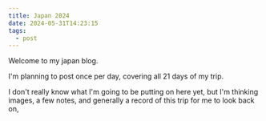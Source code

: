 ```yaml
---
title: Japan 2024
date: 2024-05-31T14:23:15
tags:
  - post
---
```

Welcome to my japan blog.

I'm planning to post once per day, covering all 21 days of my trip.

I don't really know what I'm going to be putting on here yet, but I'm thinking images, a few notes, and generally a record of this trip for me to look back on,
